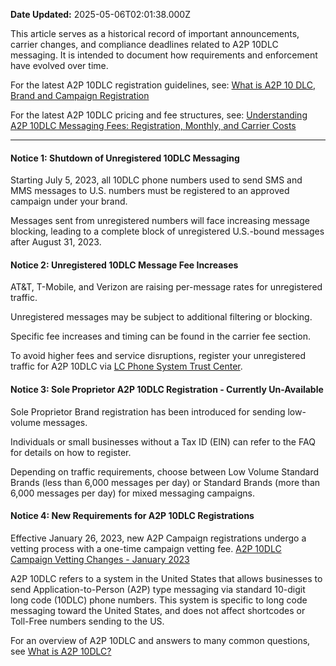 **Date Updated:** 2025-05-06T02:01:38.000Z

This article serves as a historical record of important announcements, carrier changes, and compliance deadlines related to A2P 10DLC messaging. It is intended to document how requirements and enforcement have evolved over time.

  
For the latest A2P 10DLC registration guidelines, see: [What is A2P 10 DLC, Brand and Campaign Registration](https://help.gohighlevel.com/en/support/solutions/articles/155000002380)

  
For the latest A2P 10DLC pricing and fee structures, see: [Understanding A2P 10DLC Messaging Fees: Registration, Monthly, and Carrier Costs](https://help.gohighlevel.com/support/solutions/articles/155000005200-a2p-10dlc-pricing-and-fees)

---

#### **Notice 1: Shutdown of Unregistered 10DLC Messaging**

  
Starting July 5, 2023, all 10DLC phone numbers used to send SMS and MMS messages to U.S. numbers must be registered to an approved campaign under your brand.

Messages sent from unregistered numbers will face increasing message blocking, leading to a complete block of unregistered U.S.-bound messages after August 31, 2023.

  
#### **Notice 2: Unregistered 10DLC Message Fee Increases**

  
AT&T, T-Mobile, and Verizon are raising per-message rates for unregistered traffic.

Unregistered messages may be subject to additional filtering or blocking.

Specific fee increases and timing can be found in the carrier fee section.

To avoid higher fees and service disruptions, register your unregistered traffic for A2P 10DLC via [LC Phone System Trust Center](https://help.gohighlevel.com/en/support/solutions/articles/48001225526).

  
#### **Notice 3: Sole Proprietor A2P 10DLC Registration - Currently Un-Available**

  
Sole Proprietor Brand registration has been introduced for sending low-volume messages.

Individuals or small businesses without a Tax ID (EIN) can refer to the FAQ for details on how to register.

Depending on traffic requirements, choose between Low Volume Standard Brands (less than 6,000 messages per day) or Standard Brands (more than 6,000 messages per day) for mixed messaging campaigns.

  
#### **Notice 4: New Requirements for A2P 10DLC Registrations**

  
Effective January 26, 2023, new A2P Campaign registrations undergo a vetting process with a one-time campaign vetting fee. [A2P 10DLC Campaign Vetting Changes - January 2023](https://help.gohighlevel.com/en/support/solutions/articles/48001229783)

  
A2P 10DLC refers to a system in the United States that allows businesses to send Application-to-Person (A2P) type messaging via standard 10-digit long code (10DLC) phone numbers. This system is specific to long code messaging toward the United States, and does not affect shortcodes or Toll-Free numbers sending to the US.

  
For an overview of A2P 10DLC and answers to many common questions, see [What is A2P 10DLC? ](https://help.gohighlevel.com/en/support/solutions/articles/48001238163)